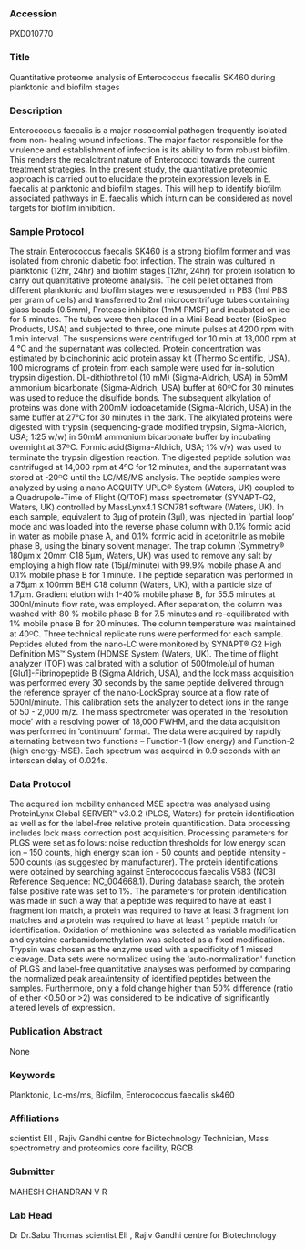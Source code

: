 ### Accession
PXD010770

### Title
Quantitative proteome analysis of Enterococcus faecalis SK460 during planktonic and biofilm stages

### Description
Enterococcus faecalis is a major nosocomial pathogen frequently isolated from non- healing wound infections. The major factor responsible for the virulence and establishment of infection is its ability to form robust biofilm. This renders the recalcitrant nature of Enterococci towards the current treatment strategies. In the present study, the quantitative proteomic approach is carried out to elucidate the protein expression levels in E. faecalis at planktonic and biofilm stages. This will help to identify biofilm associated pathways in E. faecalis which inturn can be considered as novel targets for biofilm inhibition.

### Sample Protocol
The strain Enterococcus faecalis SK460 is a strong biofilm former and was isolated from chronic diabetic foot infection. The strain was cultured in planktonic (12hr, 24hr) and biofilm stages (12hr, 24hr) for protein isolation to carry out quantitative proteome analysis. The cell pellet obtained from different planktonic and biofilm stages were resuspended in PBS (1ml PBS per gram of cells) and transferred to 2ml microcentrifuge tubes containing glass beads (0.5mm), Protease inhibitor (1mM PMSF) and incubated on ice for 5 minutes. The tubes were then placed in a Mini Bead beater (BioSpec Products, USA) and subjected to three, one minute pulses at 4200 rpm with 1 min interval. The suspensions were centrifuged for 10 min at 13,000 rpm at 4 °C and the supernatant was collected. Protein concentration was estimated by bicinchoninic acid protein assay kit (Thermo Scientific, USA). 100 micrograms of protein from each sample were used for in-solution trypsin digestion. DL-dithiothreitol (10 mM) (Sigma-Aldrich, USA) in 50mM ammonium bicarbonate (Sigma-Aldrich, USA) buffer at 60ᴼC for 30 minutes was used to reduce the disulfide bonds. The subsequent alkylation of proteins was done with 200mM iodoacetamide (Sigma-Aldrich, USA) in the same buffer at 27°C for 30 minutes in the dark. The alkylated proteins were digested with trypsin (sequencing-grade modified trypsin, Sigma-Aldrich, USA; 1:25 w/w) in 50mM ammonium bicarbonate buffer by incubating overnight at 37ᴼC. Formic acid(Sigma-Aldrich, USA; 1% v/v) was used to terminate the trypsin digestion reaction. The digested peptide solution was centrifuged at 14,000 rpm at 4ºC for 12 minutes, and the supernatant was stored at -20ᴼC until the LC/MS/MS analysis. The peptide samples were analyzed by using a nano ACQUITY UPLC® System (Waters, UK) coupled to a Quadrupole-Time of Flight (Q/TOF) mass spectrometer (SYNAPT-G2, Waters, UK) controlled by MassLynx4.1 SCN781 software (Waters, UK). In each sample, equivalent to 3µg of protein (3µl), was injected in ‘partial loop’ mode and was loaded into the reverse phase column with 0.1% formic acid in water as mobile phase A, and 0.1% formic acid in acetonitrile as mobile phase B, using the binary solvent manager. The trap column (Symmetry® 180µm x 20mm C18 5µm, Waters, UK) was used to remove any salt by employing a high flow rate (15µl/minute) with 99.9% mobile phase A and 0.1% mobile phase B for 1 minute. The peptide separation was performed in a 75µm x 100mm BEH C18 column (Waters, UK), with a particle size of 1.7µm. Gradient elution with 1-40% mobile phase B, for 55.5 minutes at 300nl/minute flow rate, was employed. After separation, the column was washed with 80 % mobile phase B for 7.5 minutes and re-equilibrated with 1% mobile phase B for 20 minutes. The column temperature was maintained at 40ᴼC. Three technical replicate runs were performed for each sample. Peptides eluted from the nano-LC were monitored by SYNAPT® G2 High Definition MS™ System (HDMSE System (Waters, UK). The time of flight analyzer (TOF) was calibrated with a solution of 500fmole/µl of human [Glu1]-Fibrinopeptide B (Sigma Aldrich, USA), and the lock mass acquisition was performed every 30 seconds by the same peptide delivered through the reference sprayer of the nano-LockSpray source at a flow rate of 500nl/minute. This calibration sets the analyzer to detect ions in the range of 50 - 2,000 m/z. The mass spectrometer was operated in the ‘resolution mode’ with a resolving power of 18,000 FWHM, and the data acquisition was performed in ‘continuum’ format. The data were acquired by rapidly alternating between two functions – Function-1 (low energy) and Function-2 (high energy-MSE). Each spectrum was acquired in 0.9 seconds with an interscan delay of 0.024s.

### Data Protocol
The acquired ion mobility enhanced MSE spectra was analysed using ProteinLynx Global SERVER™ v3.0.2 (PLGS, Waters) for protein identification as well as for the label-free relative protein quantification. Data processing includes lock mass correction post acquisition. Processing parameters for PLGS were set as follows: noise reduction thresholds for low energy scan ion – 150 counts, high energy scan ion - 50 counts and peptide intensity - 500 counts (as suggested by manufacturer). The protein identifications were obtained by searching against Enterococcus faecalis V583 (NCBI Reference Sequence: NC_004668.1). During database search, the protein false positive rate was set to 1%. The parameters for protein identification was made in such a way that a peptide was required to have at least 1 fragment ion match, a protein was required to have at least 3 fragment ion matches and a protein was required to have at least 1 peptide match for identification. Oxidation of methionine was selected as variable modification and cysteine carbamidomethylation was selected as a fixed modification. Trypsin was chosen as the enzyme used with a specificity of 1 missed cleavage. Data sets were normalized using the ‘auto-normalization' function of PLGS and label-free quantitative analyses was performed by comparing the normalized peak area/intensity of identified peptides between the samples. Furthermore, only a fold change higher than 50% difference (ratio of either <0.50 or >2) was considered to be indicative of significantly altered levels of expression.

### Publication Abstract
None

### Keywords
Planktonic, Lc-ms/ms, Biofilm, Enterococcus faecalis sk460

### Affiliations
scientist EII , Rajiv Gandhi centre for Biotechnology
Technician, Mass spectrometry and proteomics core facility, RGCB

### Submitter
MAHESH CHANDRAN V R

### Lab Head
Dr Dr.Sabu Thomas
scientist EII , Rajiv Gandhi centre for Biotechnology


